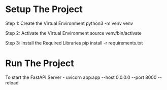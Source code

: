 # Setup The Project

Step 1: Create the Virtual Environment
python3 -m venv venv

Step 2: Activate the Virtual Environment
source venv/bin/activate

Step 3: Install the Required Libraries
pip install -r requirements.txt

# Run The Project

To start the FastAPI Server -
uvicorn app:app --host 0.0.0.0 --port 8000 --reload
